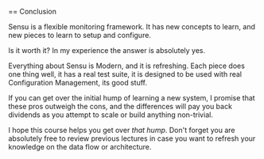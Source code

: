 == Conclusion

Sensu is a flexible monitoring framework. It has new concepts to learn, and new pieces to learn to setup and configure.

Is it worth it? In my experience the answer is absolutely yes.

Everything about Sensu is Modern, and it is refreshing. Each piece does one thing well, it has a real test suite, it is designed to be used with real Configuration Management, its good stuff.

If you can get over the initial hump of learning a new system, I promise that these pros outweigh the cons, and the differences will pay you back dividends as you attempt to scale or build anything non-trivial.

I hope this course helps you get over *that hump*. Don't forget you are absolutely free to review previous lectures in case you want to refresh your knowledge on the data flow or architecture.
